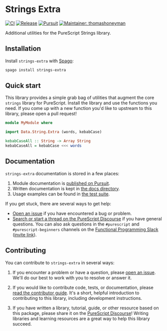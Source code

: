 # Strings Extra

[![CI](https://github.com/purescript-contrib/purescript-strings-extra/workflows/CI/badge.svg?branch=main)](https://github.com/purescript-contrib/purescript-strings-extra/actions?query=workflow%3ACI+branch%3Amain)
[![Release](http://img.shields.io/github/release/purescript-contrib/purescript-strings-extra.svg)](https://github.com/purescript-contrib/purescript-strings-extra/releases)
[![Pursuit](http://pursuit.purescript.org/packages/purescript-strings-extra/badge)](http://pursuit.purescript.org/packages/purescript-strings-extra)
[![Maintainer: thomashoneyman](https://img.shields.io/badge/maintainer-thomashoneyman-teal.svg)](http://github.com/thomashoneyman)

Additional utilities for the PureScript Strings library.

## Installation

Install `strings-extra` with [Spago](https://github.com/purescript/spago):

```sh
spago install strings-extra
```

## Quick start

This library provides a simple grab bag of utilities that augment the core `strings` library for PureScript. Install the library and use the functions you need. If you come up with a new function you'd like to upstream to this library, please open a pull request!

```purs
module MyModule where

import Data.String.Extra (words, kebabCase)

kebabCaseAll :: String -> Array String
kebabCaseAll = kebabCase <<< words
```

## Documentation

`strings-extra` documentation is stored in a few places:

1. Module documentation is [published on Pursuit](https://pursuit.purescript.org/packages/purescript-strings-extra).
2. Written documentation is kept in [the docs directory](./docs).
3. Usage examples can be found in [the test suite](./test).

If you get stuck, there are several ways to get help:

- [Open an issue](https://github.com/purescript-contrib/purescript-strings-extra/issues) if you have encountered a bug or problem.
- [Search or start a thread on the PureScript Discourse](https://discourse.purescript.org) if you have general questions. You can also ask questions in the `#purescript` and `#purescript-beginners` channels on the [Functional Programming Slack](https://functionalprogramming.slack.com) ([invite link](https://fpchat-invite.herokuapp.com/)).

## Contributing

You can contribute to `strings-extra` in several ways:

1. If you encounter a problem or have a question, please [open an issue](https://github.com/purescript-contrib/purescript-strings-extra/issues). We'll do our best to work with you to resolve or answer it.

2. If you would like to contribute code, tests, or documentation, please [read the contributor guide](./CONTRIBUTING.md). It's a short, helpful introduction to contributing to this library, including development instructions.

3. If you have written a library, tutorial, guide, or other resource based on this package, please share it on the [PureScript Discourse](https://discourse.purescript.org)! Writing libraries and learning resources are a great way to help this library succeed.
